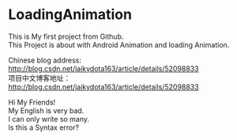 # LoadingAnimation
This is My first project from Github.<br>
This Project is about with Android Animation and loading Animation.<br>

Chinese blog address: http://blog.csdn.net/jaikydota163/article/details/52098833<br>
项目中文博客地址：http://blog.csdn.net/jaikydota163/article/details/52098833<br>

Hi My Friends!<br>
My English is very bad.<br>
I can only write so many.<br>
Is this a Syntax error?<br>
